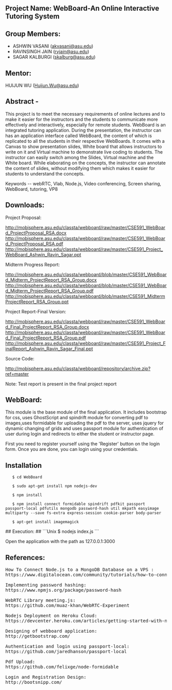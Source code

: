 ## Project Name: WebBoard-An Online Interactive Tutoring System ##

## Group Members: ##
* ASHWIN VASANI (akvasani@asu.edu)
* RAVINSINGH JAIN (rvjain@asu.edu)
* SAGAR KALBURGI (skalburg@asu.edu)

## Mentor: ##
HUIJUN WU (Huijun.Wu@asu.edu)

## Abstract - ##

This project is to meet the necessary requirements of online lectures and to make it easier for the 
instructors and the students to communicate more effectively and interactively, especially for remote students. 
WebBoard is an integrated tutoring application. During the presentation, the instructor can has an application 
interface called WebBoard, the content of which is replicated to all the students in their respective WebBoards. 
It comes with a Canvas to show presentation slides, White board that allows instructors to write on it and Virtual 
machine to demonstrate live coding to students. The instructor can easily switch among the Slides, Virtual machine
and the White board. While elaborating on the concepts, the instructor can annotate the content of slides, without 
modifying them which makes it easier for students to understand the concepts.

Keywords -- webRTC, Vlab, Node.js, Video conferencing, Screen sharing, WebBoard,
	 tutoring, VP8


## Downloads: ##
Project Proposal:

http://mobisphere.asu.edu/classta/webboard/raw/master/CSE591_WebBoard_ProjectProposal_RSA.docx
http://mobisphere.asu.edu/classta/webboard/raw/master/CSE591_WebBoard_ProjectProposal_RSA.pdf
http://mobisphere.asu.edu/classta/webboard/raw/master/CSE591_Project_WebBoard_Ashwin_Ravin_Sagar.ppt

Midterm Progress Report:

http://mobisphere.asu.edu/classta/webboard/blob/master/CSE591_WebBoard_Midterm_ProjectReport_RSA_Group.docx
http://mobisphere.asu.edu/classta/webboard/blob/master/CSE591_WebBoard_Midterm_ProjectReport_RSA_Group.pdf
http://mobisphere.asu.edu/classta/webboard/blob/master/CSE591_MidtermProjectReport_RSA_Group.ppt

Project Report-Final Version:

http://mobisphere.asu.edu/classta/webboard/raw/master/CSE591_WebBoard_Final_ProjectReport_RSA_Group.docx
http://mobisphere.asu.edu/classta/webboard/raw/master/CSE591_WebBoard_Final_ProjectReport_RSA_Group.pdf
http://mobisphere.asu.edu/classta/webboard/raw/master/CSE591_Project_FinalReport_Ashwin_Ravin_Sagar_Final.ppt

Source Code:

http://mobisphere.asu.edu/classta/webboard/repository/archive.zip?ref=master

Note: Test report is present in the final project report

## WebBoard: ##
This module is the base module of the final application.
It includes bootstrap for css, uses GhostScript and spindrift module for converting pdf to
images,uses formidable for uploading the pdf to the server, uses jquery for dynamic changing
of grids and uses passport module for authentication of user during login and redirects to
either the student or instructor page.

First you need to register yourself using the 'Register' button on the login form. Once you
are done, you can login using your credentials.

## Installation ##
```Unix
   $ cd WebBoard

   $ sudo apt-get install npm nodejs-dev

   $ npm install

   $ npm install connect formidable spindrift pdfkit passport passport-local pdfutils mongodb password-hash util mkpath easyimage multiparty --save fs-extra express-session cookie-parser body-parser

   $ apt-get install imagemagick
```
</pre>
## Execution: ##
```Unix
   $ nodejs index.js
```

Open the application with the path as 127.0.0.1:3000

## References: ##
<pre>
How To Connect Node.js to a MongoDB Database on a VPS :
https://www.digitalocean.com/community/tutorials/how-to-connect-node-js-to-a-mongodb-database-on-a-vps
 
Implementing password hashing: 
https://www.npmjs.org/package/password-hash

WebRTC Library meeting.js:
https://github.com/muaz-khan/WebRTC-Experiment

Nodejs Deployment on Heroku Cloud:
https://devcenter.heroku.com/articles/getting-started-with-nodejs

Designing of webboard application:
http://getbootstrap.com/

Authentication and login using passport-local:
https://github.com/jaredhanson/passport-local

Pdf Upload:
https://github.com/felixge/node-formidable

Login and Registration Design:
http://bootsnipp.com/

</pre>